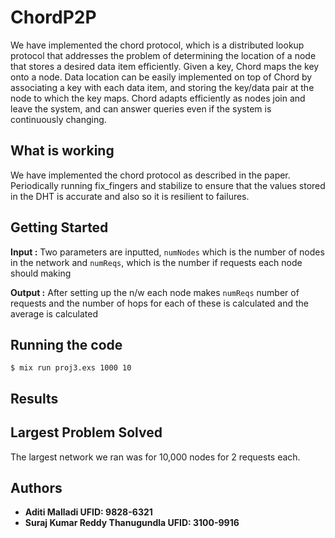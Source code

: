 # ChordP2P

We have implemented the chord protocol, which is a distributed lookup protocol that addresses the problem of determining the location of a node that stores a desired data item efficiently. 
Given a key, Chord maps the key onto a node. Data location can be easily implemented on top of Chord by associating a key with each data item, and storing the key/data pair at the node to which the key maps.
Chord adapts efficiently as nodes join and leave the system, and can answer queries even if the system is continuously changing. 

## What is working

We have implemented the chord protocol as described in the paper. Periodically running fix_fingers and stabilize to ensure that the values stored in the DHT is accurate and also so it is resilient to failures.

## Getting Started

**Input :** Two parameters are inputted, `numNodes` which is the number of nodes in the network and `numReqs`, which is the number if requests each node should making

**Output :** After setting up the n/w each node makes `numReqs` number of requests and the number of hops for each of these is calculated and the average is calculated

## Running the code
```
$ mix run proj3.exs 1000 10
```

## Results
## Largest Problem Solved
The largest network we ran was for 10,000 nodes for 2 requests each.


## Authors

* **Aditi Malladi UFID: 9828-6321**
* **Suraj Kumar Reddy Thanugundla UFID: 3100-9916**
